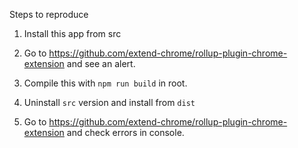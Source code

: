 

Steps to reproduce

1. Install this app from src
2. Go to https://github.com/extend-chrome/rollup-plugin-chrome-extension and see an alert.

3. Compile this with `npm run build` in root.
4. Uninstall `src` version and install from `dist`
5. Go to https://github.com/extend-chrome/rollup-plugin-chrome-extension and check errors in console.


